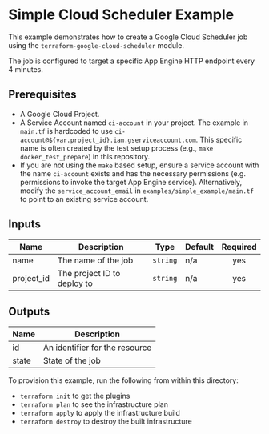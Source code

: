# Simple Cloud Scheduler Example

This example demonstrates how to create a Google Cloud Scheduler job using the `terraform-google-cloud-scheduler` module.

The job is configured to target a specific App Engine HTTP endpoint every 4 minutes.

## Prerequisites

*   A Google Cloud Project.
*   A Service Account named `ci-account` in your project. The example in `main.tf` is hardcoded to use `ci-account@${var.project_id}.iam.gserviceaccount.com`. This specific name is often created by the test setup process (e.g., `make docker_test_prepare`) in this repository.
*   If you are not using the `make` based setup, ensure a service account with the name `ci-account` exists and has the necessary permissions (e.g. permissions to invoke the target App Engine service). Alternatively, modify the `service_account_email` in `examples/simple_example/main.tf` to point to an existing service account.

<!-- BEGINNING OF PRE-COMMIT-TERRAFORM DOCS HOOK -->
## Inputs

| Name | Description | Type | Default | Required |
|------|-------------|------|---------|:--------:|
| name | The name of the job | `string` | n/a | yes |
| project\_id | The project ID to deploy to | `string` | n/a | yes |

## Outputs

| Name | Description |
|------|-------------|
| id | An identifier for the resource |
| state | State of the job |

<!-- END OF PRE-COMMIT-TERRAFORM DOCS HOOK -->

To provision this example, run the following from within this directory:
- `terraform init` to get the plugins
- `terraform plan` to see the infrastructure plan
- `terraform apply` to apply the infrastructure build
- `terraform destroy` to destroy the built infrastructure

